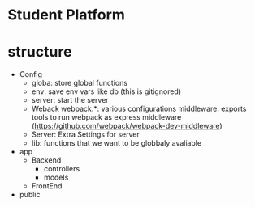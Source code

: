 # Student Platform

# structure
- Config
    - globa: store global functions
    - env: save env vars like db (this is gitignored)
    - server: start the server
    - Weback
        webpack.*: various configurations
        middleware: exports tools to run webpack as express middleware (https://github.com/webpack/webpack-dev-middleware)
    - Server: Extra Settings for server
    - lib: functions that we want to be globbaly avaliable
- app
    - Backend
        - controllers
        - models
    - FrontEnd
- public

